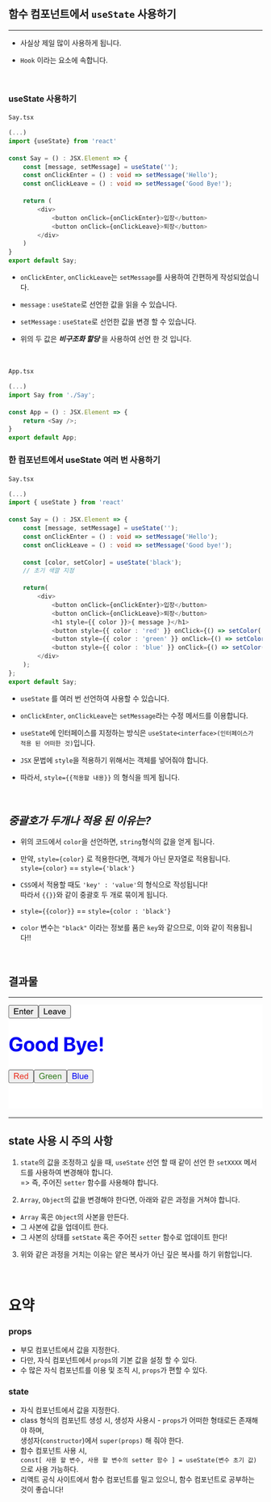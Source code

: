    <br/>

## 함수 컴포넌트에서 `useState` 사용하기
<hr/>

* 사실상 제일 많이 사용하게 됩니다.

* `Hook` 이라는 요소에 속합니다.

   <br/>

### useState 사용하기

`Say.tsx`
```typescript
(...)
import {useState} from 'react'

const Say = () : JSX.Element => {
    const [message, setMessage] = useState('');
    const onClickEnter = () : void => setMessage('Hello');
    const onClickLeave = () : void => setMessage('Good Bye!');

    return (
        <div>
            <button onClick={onClickEnter}>입장</button>
            <button onClick={onClickLeave}>퇴장</button>
        </div>
    )
}
export default Say;
```
* `onClickEnter`, `onClickLeave`는 `setMessage`를 사용하여 간편하게 작성되었습니다.
* `message` : `useState`로 선언한 값을 읽을 수 있습니다.
* `setMessage` : `useState`로 선언한 값을 변경 할 수 있습니다.

* 위의 두 값은 ***비구조화 할당*** 을 사용하여 선언 한 것 입니다.

   <br/>

`App.tsx`
```typescript
(...)
import Say from './Say';

const App = () : JSX.Element => {
    return <Say />;
}
export default App;
```

### 한 컴포넌트에서 useState 여러 번 사용하기

`Say.tsx`
```typescript
(...)
import { useState } from 'react'

const Say = () : JSX.Element => {
    const [message, setMessage] = useState('');
    const onClickEnter = () : void => setMessage('Hello');
    const onClickLeave = () : void => setMessage('Good bye!');

    const [color, setColor] = useState('black');
    // 초기 색깔 지정

    return(
        <div>
            <button onClick={onClickEnter}>입장</button>
            <button onClick={onClickLeave}>퇴장</button>
            <h1 style={{ color }}>{ message }</h1>
            <button style={{ color : 'red' }} onClick={() => setColor('red')}>빨간색</button>
            <button style={{ color : 'green' }} onClick={() => setColor('green')}>초록색</button>
            <button style={{ color : 'blue' }} onClick={() => setColor('blue')}>파란색</button>
        </div>
    );
};
export default Say;
```
* `useState` 를 여러 번 선언하여 사용할 수 있습니다.

* `onClickEnter`, `onClickLeave`는 `setMessage`라는 수정 메서드를 이용합니다.

* `useState`에 인터페이스를 지정하는 방식은 `useState<interface>(인터페이스가 적용 된 어떠한 것)`입니다.

* `JSX` 문법에 `style`을 적용하기 위해서는 객체를 넣어줘야 합니다.

* 따라서, `style={{적용할 내용}}` 의 형식을 띄게 됩니다.

   <br/>

***중괄호가 두개나 적용 된 이유는?***
- 
* 위의 코드에서 `color`을 선언하면, `string`형식의 값을 얻게 됩니다.

* 만약, `style={color}` 로 적용한다면, 객체가 아닌 문자열로 적용됩니다.<br/>
`style={color}` == `style={'black'}`

* `CSS`에서 적용할 때도 `'key' : 'value'`의 형식으로 작성됩니다!<br/>
따라서 `{{}}`와 같이 중괄호 두 개로 묶이게 됩니다.

* `style={{color}}` == `style={color : 'black'}`

* `color` 변수는 `"black"` 이라는 정보를 품은 `key`와 같으므로, 이와 같이 적용됩니다!!

   <br/>

## 결과물
<hr>

![someStateSample](../../../img/react-img/ch03-img/fewStateSample.png)

<hr/>

## state 사용 시 주의 사항

1. `state`의 값을 조정하고 싶을 때, `useState` 선언 할 때 같이 선언 한 `setXXXX` 메서드를 사용하여 변경해야 합니다. <br/> => 즉, 주어진 `setter` 함수를 사용해야 합니다.

2. `Array`, `Object`의 값을 변경해야 한다면, 아래와 같은 과정을 거쳐야 합니다.
* `Array` 혹은 `Object`의 사본을 만든다.
* 그 사본에 값을 업데이트 한다.
* 그 사본의 상태를 `setState` 혹은 주어진 `setter` 함수로 업데이트 한다!

3. 위와 같은 과정을 거치는 이유는 얕은 복사가 아닌 깊은 복사를 하기 위함입니다.

   <br/>

# 요약

### props

* 부모 컴포넌트에서 값을 지정한다.
* 다만, 자식 컴포넌트에서 `props`의 기본 값을 설정 할 수 있다.
* 수 많은 자식 컴포넌트를 이용 및 조직 시, `props`가 편할 수 있다.

### state

* 자식 컴포넌트에서 값을 지정한다.
* class 형식의 컴포넌트 생성 시, 생성자 사용시 - `props`가 어떠한 형태로든 존재해야 하며, <br/>
생성자(`constructor`)에서 `super(props)` 해 줘야 한다.
* 함수 컴포넌트 사용 시,<br/> `const[ 사용 할 변수, 사용 할 변수의 setter 함수 ] = useState(변수 초기 값)` <br/>
으로 사용 가능하다.
* 리액트 공식 사이트에서 함수 컴포넌트를 밀고 있으니, 함수 컴포넌트로 공부하는 것이 좋습니다!